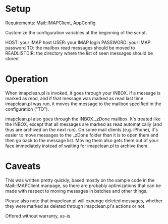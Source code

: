 Setup
=====

Requirements: Mail::IMAPClient, AppConfig

Customize the configuration variables at the beginning of the script.

HOST: your IMAP host
USER: your IMAP login
PASSWORD: your IMAP password
TO: the mailbox read messages should be moved to
READLISTDIR: the directory where the list of seen messages should be stored

Operation
=========

When imapclean.pl is invoked, it goes through your INBOX. If a message is marked as read, and if that message was marked as read last time imapclean.pl was run, it moves the message to the mailbox specified in the configuration ("TO").

imapclean.pl also goes through the INBOX._zDone mailbox. It's treated like the INBOX, except that all messages are marked as read automatically (and thus are archived on the next run). On some mail clients (e.g. iPhone), it's easier to move messages to the _zDone folder than it is to open them and then go back to the message list. Moving them also gets them out of your face immediately instead of waiting for imapclean.pl to archive them.

Caveats
=======

This was written pretty quickly, based mostly on the sample code in the Mail::IMAPClient manpage, so there are probably optimizations that can be made with respect to moving messages in batches and other things.

Please also note that imapclean.pl will expunge deleted messages, whether they were marked as deleted through imapclean.pl's actions or not.


Offered without warranty, as-is.